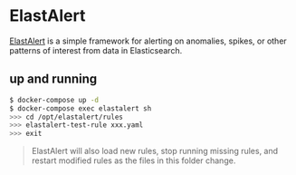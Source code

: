ElastAlert
==========

[ElastAlert][1] is a simple framework for alerting on anomalies, spikes, or other
patterns of interest from data in Elasticsearch.

## up and running

```bash
$ docker-compose up -d
$ docker-compose exec elastalert sh
>>> cd /opt/elastalert/rules
>>> elastalert-test-rule xxx.yaml
>>> exit
```

> ElastAlert will also load new rules, stop running missing rules, and restart
> modified rules as the files in this folder change.

[1]: http://elastalert.readthedocs.io/en/latest/
